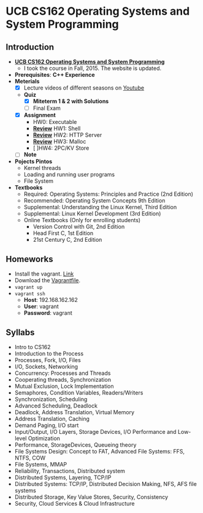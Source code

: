 # UCB CS162 Operating Systems and System Programming

## Introduction

- [**UCB CS162 Operating Systems and System Programming**](https://cs162.eecs.berkeley.edu/)
	- I took the course in Fall, 2015. The website is updated.
- **Prerequisites**: **C++ Experience**
- **Meterials**
	- [x] Lecture videos of different seasons on [Youtube](https://www.youtube.com/results?search_query=CS162)
	- **Quiz**
		- [x] **Miteterm 1 & 2 with Solutions**
		- [ ] Final Exam
	- [x] **Assignment**
		- HW0: Executable
		- [**Review**](Homeworks/hw1) HW1: Shell
		- [**Review**](Homeworks/hw2) HW2: HTTP Server
		- [**Review**](Homeworks/hw3) HW3: Malloc
		- [ ]HW4: 2PC/KV Store
	- [ ] **Note**
- **Pojects Pintos**
	- Kernel threads
	- Loading and running user programs
	- File System
- **Textbooks**
	- Required: Operating Systems: Principles and Practice (2nd Edition)
	- Recommended: Operating System Concepts 9th Edition
	- Supplemental: Understanding the Linux Kernel, Third Edition
	- Supplemental: Linux Kernel Development (3rd Edition)
	- Online Textbooks (Only for enrolling students)
		- Version Control with Git, 2nd Edition
		- Head First C, 1st Edition
		- 21st Century C, 2nd Edition

## Homeworks

- Install the vagrant. [Link](https://www.vagrantup.com/)
- Download the [Vagrantfile](Homeworks/Vagrantfile).
- `vagrant up`
- `vagrant ssh`
	- **Host**: 192.168.162.162
	- **User**: vagrant
	- **Password**: vagrant

## Syllabs

- Intro to CS162
- Introduction to the Process
- Processes, Fork, I/O, Files
- I/O, Sockets, Networking
- Concurrency: Processes and Threads
- Cooperating threads, Synchronization
- Mutual Exclusion, Lock Implementation
- Semaphores, Condition Variables, Readers/Writers
- Synchronization, Scheduling
- Advanced Scheduling, Deadlock
- Deadlock, Address Translation, Virtual Memory
- Address Translation, Caching
- Demand Paging, I/O start
- Input/Output, I/O Layers, Storage Devices, I/O Performance and Low-level Optimization
- Performance, StorageDevices, Queueing theory
- File Systems Design: Concept to FAT, Advanced File Systems: FFS, NTFS, COW
- File Systems, MMAP
- Reliability, Transactions, Distributed system
- Distributed Systems, Layering, TCP/IP
- Distributed Systems: TCP/IP, Distributed Decision Making, NFS, AFS file systems
- Distributed Storage, Key Value Stores, Security, Consistency
- Security, Cloud Services & Cloud Infrastructure
